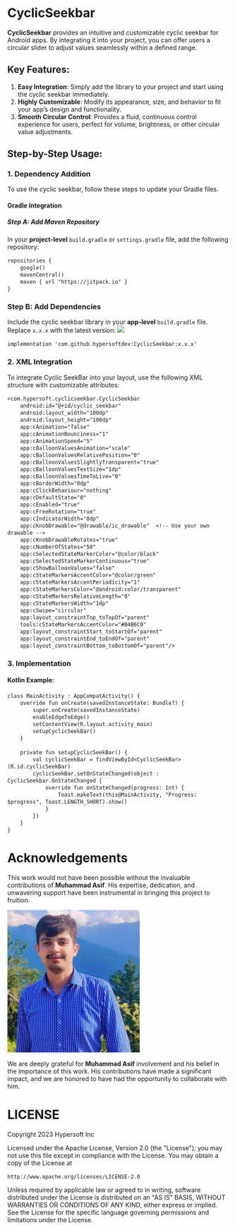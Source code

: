 # CyclicSeekbar
**CyclicSeekbar** provides an intuitive and customizable cyclic seekbar for Android apps. By integrating it into your project, you can offer users a circular slider to adjust values seamlessly within a defined range.

## Key Features:
1. **Easy Integration**: Simply add the library to your project and start using the cyclic seekbar immediately.
2. **Highly Customizable**: Modify its appearance, size, and behavior to fit your app’s design and functionality.
3. **Smooth Circular Control**: Provides a fluid, continuous control experience for users, perfect for volume, brightness, or other circular value adjustments.


## Step-by-Step Usage:

### 1. Dependency Addition

To use the cyclic seekbar, follow these steps to update your Gradle files.

#### Gradle Integration

##### Step A: Add Maven Repository
In your **project-level** `build.gradle` or `settings.gradle` file, add the following repository:

```
repositories {
    google()
    mavenCentral()
    maven { url "https://jitpack.io" }
}
```

### Step B: Add Dependencies

Include the cyclic seekbar library in your **app-level** `build.gradle` file. Replace `x.x.x` with the latest version: [![](https://jitpack.io/v/hypersoftdev/CyclicSeekbar.svg)](https://jitpack.io/#hypersoftdev/CyclicSeekbar)

```
implementation 'com.github.hypersoftdev:CyclicSeekbar:x.x.x'
```

### 2. XML Integration

To integrate Cyclic SeekBar into your layout, use the following XML structure with customizable attributes:

```
<com.hypersoft.cyclicseekbar.CyclicSeekbar
    android:id="@+id/cyclic_seekbar"
    android:layout_width="100dp"
    android:layout_height="100dp"
    app:cAnimation="false"
    app:cAnimationBounciness="1"
    app:cAnimationSpeed="5"
    app:cBalloonValuesAnimation="scale"
    app:cBalloonValuesRelativePosition="0"
    app:cBalloonValuesSlightlyTransparent="true"
    app:cBalloonValuesTextSize="1dp"
    app:cBalloonValuesTimeToLive="0"
    app:cBorderWidth="0dp"
    app:cClickBehaviour="nothing"
    app:cDefaultState="0"
    app:cEnabled="true"
    app:cFreeRotation="true"
    app:cIndicatorWidth="0dp"
    app:cKnobDrawable="@drawable/ic_drawable"  <!-- Use your own drawable -->
    app:cKnobDrawableRotates="true"
    app:cNumberOfStates="50"
    app:cSelectedStateMarkerColor="@color/black"
    app:cSelectedStateMarkerContinuous="true"
    app:cShowBalloonValues="false"
    app:cStateMarkersAccentColor="@color/green"
    app:cStateMarkersAccentPeriodicity="1"
    app:cStateMarkersColor="@android:color/transparent"
    app:cStateMarkersRelativeLength="0"
    app:cStateMarkersWidth="1dp"
    app:cSwipe="circular"
    app:layout_constraintTop_toTopOf="parent"
    tools:cStateMarkersAccentColor="#B4B6C0"
    app:layout_constraintStart_toStartOf="parent"
    app:layout_constraintEnd_toEndOf="parent"
    app:layout_constraintBottom_toBottomOf="parent"/>
```


### 3. Implementation

#### Kotlin Example:

```
class MainActivity : AppCompatActivity() {
    override fun onCreate(savedInstanceState: Bundle?) {
        super.onCreate(savedInstanceState)
        enableEdgeToEdge()
        setContentView(R.layout.activity_main)
        setupCyclicSeekBar()
    }

    private fun setupCyclicSeekBar() {
        val cyclicSeekBar = findViewById<CyclicSeekBar>(R.id.cyclicSeekBar)
        cyclicSeekBar.setOnStateChanged(object : CyclicSeekbar.OnStateChanged {
            override fun onStateChanged(progress: Int) {
                Toast.makeText(this@MainActivity, "Progress: $progress", Toast.LENGTH_SHORT).show()
            }
        })
    }
}
```

# Acknowledgements

This work would not have been possible without the invaluable contributions of **Muhammad Asif**. His expertise, dedication, and unwavering support have been instrumental in bringing this project to fruition.

![Profile](https://github.com/hypersoftdev/CyclicSeekbar/blob/master/screens/profile_image.jpg?raw=true)

We are deeply grateful for **Muhammad Asif** involvement and his belief in the importance of this work. His contributions have made a significant impact, and we are honored to have had the opportunity to collaborate with him.

# LICENSE

Copyright 2023 Hypersoft Inc

Licensed under the Apache License, Version 2.0 (the "License");
you may not use this file except in compliance with the License.
You may obtain a copy of the License at

    http://www.apache.org/licenses/LICENSE-2.0

Unless required by applicable law or agreed to in writing, software
distributed under the License is distributed on an "AS IS" BASIS,
WITHOUT WARRANTIES OR CONDITIONS OF ANY KIND, either express or implied.
See the License for the specific language governing permissions and
limitations under the License.
